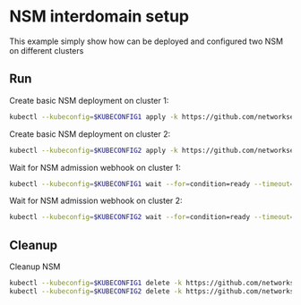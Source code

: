 # NSM interdomain setup


This example simply show how can be deployed and configured two NSM on different clusters

## Run

Create basic NSM deployment on cluster 1:

```bash
kubectl --kubeconfig=$KUBECONFIG1 apply -k https://github.com/networkservicemesh/deployments-k8s/examples/interdomain/nsm/cluster1?ref=302a66651e4b5da727b3e7e5a23feade1e069459
```

Create basic NSM deployment on cluster 2:

```bash
kubectl --kubeconfig=$KUBECONFIG2 apply -k https://github.com/networkservicemesh/deployments-k8s/examples/interdomain/nsm/cluster2?ref=302a66651e4b5da727b3e7e5a23feade1e069459
```

Wait for NSM admission webhook on cluster 1:

```bash
kubectl --kubeconfig=$KUBECONFIG1 wait --for=condition=ready --timeout=1m pod -n nsm-system -l app=admission-webhook-k8s
```

Wait for NSM admission webhook on cluster 2:

```bash
kubectl --kubeconfig=$KUBECONFIG2 wait --for=condition=ready --timeout=1m pod -n nsm-system -l app=admission-webhook-k8s
```

## Cleanup

Cleanup NSM
```bash
kubectl --kubeconfig=$KUBECONFIG1 delete -k https://github.com/networkservicemesh/deployments-k8s/examples/interdomain/nsm/cluster1?ref=302a66651e4b5da727b3e7e5a23feade1e069459
kubectl --kubeconfig=$KUBECONFIG2 delete -k https://github.com/networkservicemesh/deployments-k8s/examples/interdomain/nsm/cluster2?ref=302a66651e4b5da727b3e7e5a23feade1e069459
```

